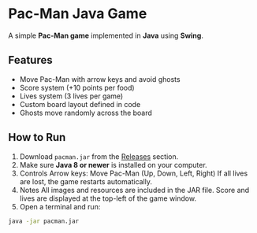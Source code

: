 # Pac-Man Java Game

A simple **Pac-Man game** implemented in **Java** using **Swing**.

## Features
- Move Pac-Man with arrow keys and avoid ghosts
- Score system (+10 points per food)
- Lives system (3 lives per game)
- Custom board layout defined in code
- Ghosts move randomly across the board

## How to Run
1. Download `pacman.jar` from the [Releases](https://github.com/JelenaIlic333/Pacman-game-java/releases) section.
2. Make sure **Java 8 or newer** is installed on your computer.
3. Controls
Arrow keys: Move Pac-Man (Up, Down, Left, Right)
If all lives are lost, the game restarts automatically.
4. Notes
All images and resources are included in the JAR file.
Score and lives are displayed at the top-left of the game window.
4. Open a terminal and run:
```bash
java -jar pacman.jar



